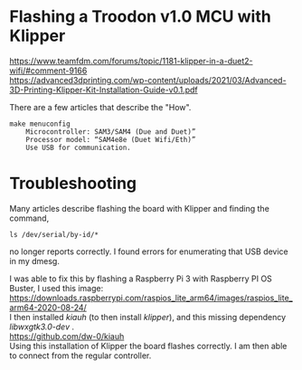 # Flashing a Troodon v1.0 MCU with Klipper
https://www.teamfdm.com/forums/topic/1181-klipper-in-a-duet2-wifi/#comment-9166<br>
https://advanced3dprinting.com/wp-content/uploads/2021/03/Advanced-3D-Printing-Klipper-Kit-Installation-Guide-v0.1.pdf<br>

There are a few articles that describe the "How".<br>

    make menuconfig
        Microcontroller: SAM3/SAM4 (Due and Duet)”
        Processor model: “SAM4e8e (Duet Wifi/Eth)”
        Use USB for communication.

# Troubleshooting
Many articles describe flashing the board with Klipper and finding the command,

    ls /dev/serial/by-id/*

no longer reports correctly. I found errors for enumerating that USB device in my dmesg.

I was able to fix this by flashing a Raspberry Pi 3 with Raspberry PI OS Buster, I used this image:<br>
https://downloads.raspberrypi.com/raspios_lite_arm64/images/raspios_lite_arm64-2020-08-24/<br>
I then installed *kiauh* (to then install *klipper*), and this missing dependency *libwxgtk3.0-dev* .<br>
https://github.com/dw-0/kiauh<br>
Using this installation of Klipper the board flashes correctly. I am then able to connect from the regular controller.<br>